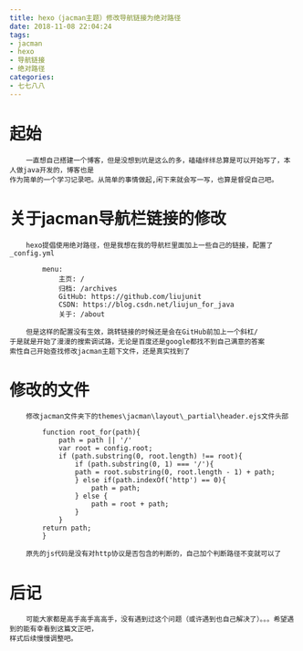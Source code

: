 ```yaml
---
title: hexo（jacman主题）修改导航链接为绝对路径
date: 2018-11-08 22:04:24
tags: 
- jacman 
- hexo 
- 导航链接 
- 绝对路径
categories: 
- 七七八八
---
```

# 起始
        一直想自己搭建一个博客，但是没想到坑是这么的多，磕磕绊绊总算是可以开始写了，本人做java开发的，博客也是
    作为简单的一个学习记录吧。从简单的事情做起,闲下来就会写一写，也算是督促自己吧。
# 关于jacman导航栏链接的修改
        hexo提倡使用绝对路径，但是我想在我的导航栏里面加上一些自己的链接，配置了_config.yml
```
        menu:
            主页: /
            归档: /archives
            GitHub: https://github.com/liujunit
            CSDN: https://blog.csdn.net/liujun_for_java
            关于: /about
```
        但是这样的配置没有生效，跳转链接的时候还是会在GitHub前加上一个斜杠/
    于是就是开始了漫漫的搜索调试路，无论是百度还是google都找不到自己满意的答案
    索性自己开始查找修改jacman主题下文件，还是真实找到了
# 修改的文件
        修改jacman文件夹下的themes\jacman\layout\_partial\header.ejs文件头部
```
        function root_for(path){
            path = path || '/'
            var root = config.root;
            if (path.substring(0, root.length) !== root){
                if (path.substring(0, 1) === '/'){
                path = root.substring(0, root.length - 1) + path;
                } else if(path.indexOf('http') == 0){
                    path = path;
                } else {
                    path = root + path;
                }
            }
        return path;
        }
```
        原先的js代码是没有对http协议是否包含的判断的，自己加个判断路径不变就可以了
# 后记
        可能大家都是高手高手高高手，没有遇到过这个问题（或许遇到也自己解决了）。。。希望遇到的能有幸看到这篇文正吧，
    样式后续慢慢调整吧。